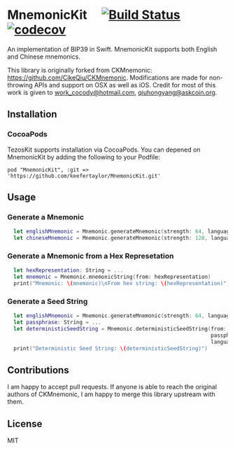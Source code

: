 # MnemonicKit  &nbsp;&nbsp;&nbsp; [![Build Status](https://travis-ci.org/keefertaylor/MnemonicKit.svg?branch=master)](https://travis-ci.org/keefertaylor/MnemonicKit) &nbsp;&nbsp;&nbsp;  [![codecov](https://codecov.io/gh/keefertaylor/MnemonicKit/branch/master/graph/badge.svg)](https://codecov.io/gh/keefertaylor/MnemonicKit)
An implementation of BIP39 in Swift. MnemonicKit supports both English and Chinese mnemonics.

This library is originally forked from CKMnemonic: https://github.com/CikeQiu/CKMnemonic. Modifications are made for non-throwing APIs and support on OSX as well as iOS. Credit for most of this work is given to work_cocody@hotmail.com, qiuhongyang@askcoin.org.

## Installation

### CocoaPods
TezosKit supports installation via CocoaPods. You can depened on MnemonicKit by adding the following to your Podfile:

```
pod "MnemonicKit", :git => 'https://github.com/keefertaylor/MnemonicKit.git'
```

## Usage

### Generate a Mnemonic

```swift
  let englishMnemonic = Mnemonic.generateMnemonic(strength: 64, language: .english)
  let chineseMnemonic = Mnemonic.generateMnemonic(strength: 128, language: .chinese)
```


### Generate a Mnemonic from a Hex Represetation

```swift
  let hexRepresentation: String = ...
  let mnemonic = Mnemonic.mnemonicString(from: hexRepresentation)
  print("Mnemonic: \(mnemonic)\nFrom hex string: \(hexRepresentation)")
```

### Generate a Seed String

```swift
  let englishMnemonic = Mnemonic.generateMnemonic(strength: 64, language: .english)
  let passphrase: String = ...
  let deterministicSeedString = Mnemonic.deterministicSeedString(from: mnemonicString,
                                                                 passphrase: passphrase,
                                                                 language: .english)
  print("Deterministic Seed String: \(deterministicSeedString)")
```

## Contributions

I am happy to accept pull requests. If anyone is able to reach the original authors of CKMnemonic, I am happy to merge this library upstream with them.

## License

MIT
